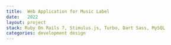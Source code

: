 ```yaml
---
title:  Web Application for Music Label 
date:   2022
layout: project
stack: Ruby On Rails 7, Stimulus.js, Turbo, Dart Sass, MySQL
categories: development design
---
```


